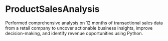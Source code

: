 # ProductSalesAnalysis
Performed comprehensive analysis on 12 months of transactional sales data from a retail company to uncover actionable business insights, improve decision-making, and identify revenue opportunities using Python.
